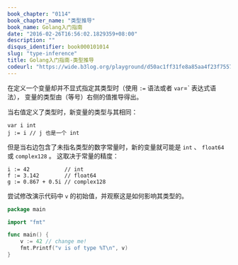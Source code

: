 ```yaml
---
book_chapter: "0114"
book_chapter_name: "类型推导"
book_name: Golang入门指南
date: "2016-02-26T16:56:02.1829359+08:00"
description: ""
disqus_identifier: book000101014
slug: "type-inference"
title: Golang入门指南-类型推导
codeurl: "https://wide.b3log.org/playground/d50ac1ff31fe8a85aa4f23f7557fcfa8.go"
---
```



在定义一个变量却并不显式指定其类型时（使用 `:=` 语法或者 `var`=` 表达式语法），
变量的类型由（等号）右侧的值推导得出。

当右值定义了类型时，新变量的类型与其相同：

	var i int
	j := i // j 也是一个 int

但是当右边包含了未指名类型的数字常量时，新的变量就可能是 `int` 、 `float64` 或 `complex128` 。
这取决于常量的精度：

	i := 42           // int
	f := 3.142        // float64
	g := 0.867 + 0.5i // complex128

尝试修改演示代码中 `v` 的初始值，并观察这是如何影响其类型的。

```Go
package main

import "fmt"

func main() {
	v := 42 // change me!
	fmt.Printf("v is of type %T\n", v)
}

```

